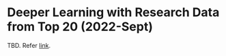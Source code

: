 # Deeper Learning with Research Data from Top 20 (2022-Sept)
TBD.
Refer [link](./worldClass/inNIRF-2022Sept01-2249.ipynb).
